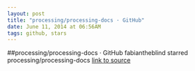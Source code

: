 ```yaml
---
layout: post
title: "processing/processing-docs · GitHub"
date: June 11, 2014 at 06:56AM
tags: github, stars
---
```

##processing/processing-docs · GitHub
fabiantheblind starred processing/processing-docs
[link to source](http://ift.tt/1xGShaO) 
